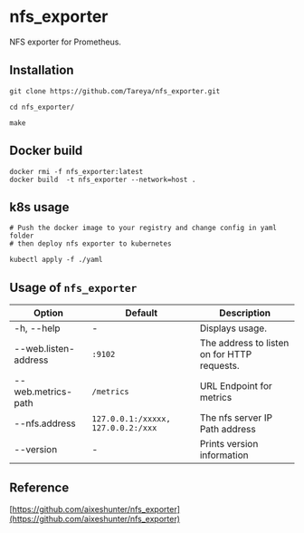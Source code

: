 # nfs_exporter
NFS exporter for Prometheus.

## Installation

```
git clone https://github.com/Tareya/nfs_exporter.git 

cd nfs_exporter/

make
```

## Docker build

```
docker rmi -f nfs_exporter:latest 
docker build  -t nfs_exporter --network=host .

```

## k8s usage

```
# Push the docker image to your registry and change config in yaml folder
# then deploy nfs exporter to kubernetes

kubectl apply -f ./yaml
```

## Usage of `nfs_exporter`

| Option                    | Default             | Description
| ------------------------- | ------------------- | -----------------
| -h, --help                | -                   | Displays usage.
| --web.listen-address      | `:9102`             | The address to listen on for HTTP requests.
| --web.metrics-path        | `/metrics`          | URL Endpoint for metrics
| --nfs.address             | `127.0.0.1:/xxxxx, 127.0.0.2:/xxx`  | The nfs server IP Path address
| --version                 | -                   | Prints version information



## Reference
[https://github.com/aixeshunter/nfs_exporter](https://github.com/aixeshunter/nfs_exporter)
